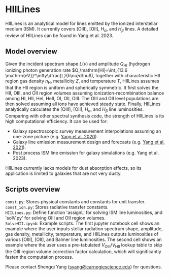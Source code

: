 # HIILines
HIILines is an analytical model for lines emitted by the ionized interstellar medium (ISM). It currently covers [OIII], [OII], $H_\alpha$, and $H_\beta$ lines. A detailed review of HIILines can be found in Yang et al. 2023.  
## Model overview
Given the incident spectrum shape $L(\nu)$ and amplitude $Q_\mathrm{HI}$ (hydrogen ionizing photon generation rate $Q_\mathrm{HI}=\int_{13.6 \mathrm{eV}}^\infty\dfrac{L}{h\nu}d\nu$), together with characteristic HII region gas density $n_\mathrm{H}$, metallicity $Z$, and temperature $T$, HIILines assumes that the HII region is uniform and spherically symmetric. It first solves the HII, OIII, and OII region volumes assuming ionization-recombination balance among HI, HII, HeI, HeII, OI, OII, OIII. The OIII and OII level populations are then solved assuming all ions have achieved steady state. Finally, HIILines analytically calculates the [OIII], [OII], $H_\alpha$, and $H_\beta$ line luminosities.  
Comparing with other spectral synthesis code, the strength of HIILines is its high computational efficiency. It can be used for: 
* Galaxy spectroscopic survey measurement interpolations assuming an one-zone picture (e.g. [Yang et al. 2020](https://academic.oup.com/mnras/article/499/3/3417/5913327)).
* Galaxy line emission measurement design and forecasts (e.g. [Yang et al. 2021](https://academic.oup.com/mnras/article/504/1/723/6207947)).
* Post process ISM line emission for galaxy simulations (e.g. Yang et al. 2023).  

HIILines currently lacks models for dust absorption effects, so its application is limited to galaxies that are not very dusty.
## Scripts overview
`const.py`: Stores physical constants and constants for unit transfer.  
`const_ion.py`: Stores radiative transfer constants.  
`HIILines.py`: Define function 'assignL' for solving ISM line luminosities, and 'solV.py' for solving OIII and OII region volumes.  
`SolveHII.ipynb`: Example scripts. The first jupyter notebook cell shows an example where the user inputs stellar radiation spectrum shape, amplitude, gas density, metallicity, temperature, and HIILines outputs luminosities of various [OIII], [OII], and Balmer line luminosities. The second cell shows an example where the user uses a pre-tabulated $V_\mathrm{OIII}/V_\mathrm{HII}$ lookup table to skip the OIII region volume correction factor calculation, which will significantly fasten the computation process.

Please contact Shengqi Yang (syang@carnegiescience.edu) for questions.
